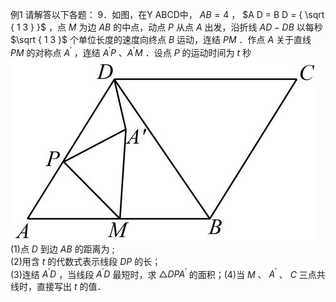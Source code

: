 例1 请解答以下各题： 9．如图，在Y ABCD中， $A B = 4$ ， $A D = B D = { \sqrt { 1 3 } }$ ，点 $M$ 为边 $A B$ 的中点，动点 $P$ 从点 $A$ 出发，沿折线 $A D - D B$ 以每秒 $\sqrt { 1 3 }$ 个单位长度的速度向终点 $B$ 运动，连结 $P M$ ．作点 $A$ 关于直线 $P M$ 的对称点 $A ^ { \prime }$ ，连结 $A ^ { \prime } P$ 、$A ^ { \prime } M$ ．设点 $P$ 的运动时间为 $t$ 秒
![](<../../qs_image_DB/专题2-3_八种隐圆类最值问题，圆来如此简单（解析版）/665680a8879471310cddc6e1500a391fb427e1d29812c19db6fd867277523d70.jpg>)
(1)点 $D$ 到边 $A B$ 的距离为 ;  
(2)用含 $t$ 的代数式表示线段 $D P$ 的长；  
(3)连结 $A ^ { \prime } D$ ，当线段 $A ^ { \prime } D$ 最短时，求 $\triangle D P A ^ { \prime }$ 的面积；(4)当 $M$ 、 $A ^ { \prime }$ 、 $C$ 三点共线时，直接写出 $t$ 的值．
